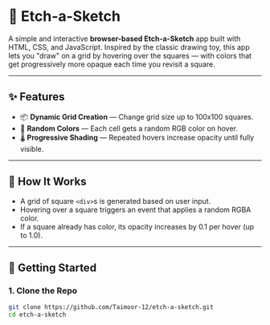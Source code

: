 # 🎨 Etch-a-Sketch

A simple and interactive **browser-based Etch-a-Sketch** app built with HTML, CSS, and JavaScript. Inspired by the classic drawing toy, this app lets you "draw" on a grid by hovering over the squares — with colors that get progressively more opaque each time you revisit a square.

---

## ✨ Features

- 📦 **Dynamic Grid Creation** — Change grid size up to 100x100 squares.
- 🌈 **Random Colors** — Each cell gets a random RGB color on hover.
- 🌡️ **Progressive Shading** — Repeated hovers increase opacity until fully visible.

---

## 🧠 How It Works

- A grid of square `<div>`s is generated based on user input.
- Hovering over a square triggers an event that applies a random RGBA color.
- If a square already has color, its opacity increases by 0.1 per hover (up to 1.0).

---

## 🚀 Getting Started

### 1. Clone the Repo
```bash
git clone https://github.com/Taimoor-12/etch-a-sketch.git
cd etch-a-sketch
